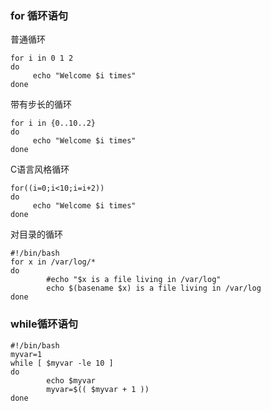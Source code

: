 ### for 循环语句
普通循环
```
for i in 0 1 2  
do  
     echo "Welcome $i times"  
done  
```

带有步长的循环
```
for i in {0..10..2}  
do  
     echo "Welcome $i times"  
done  
 ```

C语言风格循环
 ```
 for((i=0;i<10;i=i+2))
 do  
      echo "Welcome $i times"  
done  
```

对目录的循环
```
#!/bin/bash
for x in /var/log/*
do
        #echo "$x is a file living in /var/log"
        echo $(basename $x) is a file living in /var/log
done
```

### while循环语句

```
#!/bin/bash
myvar=1
while [ $myvar -le 10 ]
do
        echo $myvar
        myvar=$(( $myvar + 1 ))
done
```
